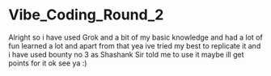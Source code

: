 # Vibe_Coding_Round_2

Alright so i have used Grok and a bit of my basic knowledge and had a lot of fun learned a lot and apart from that yea ive tried my best to replicate it and i have used bounty no 3 as Shashank Sir told me to use it maybe ill get points for it ok see ya :)
